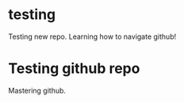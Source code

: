 # testing
Testing new repo.
Learning how to navigate github!
<html lang="en">
<head>
    <meta charset="UTF-8">
    <meta http-equiv="X-UA-Compatible" content="IE=edge">
    <meta name="viewport" content="width=device-width, initial-scale=1.0">
    <title>Github Mastering</title>
</head>
<body>
    <h1>Testing github repo</h1>
    <p>Mastering github.</p>
    <img src="https://kinsta.com/wp-content/uploads/2018/04/what-is-github-1-1.png" alt="">
</body>
</html>
